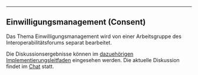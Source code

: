 ----
## Einwilligungsmanagement (Consent)

Das Thema Einwilligungsmanagement wird von einer Arbeitsgruppe des Interoperabilitätsforums separat bearbeitet. 

Die Diskussionsergebnisse können im [dazuehörigen Implementierungsleitfaden](https://ig.fhir.de/einwilligungsmanagement/stable/Home.html) eingesehen werden. Die aktuelle Diskussion findet im [Chat](https://chat.fhir.org/#narrow/stream/179183-german-(d-a-ch)/topic/Einwilligungsmanagement) statt.